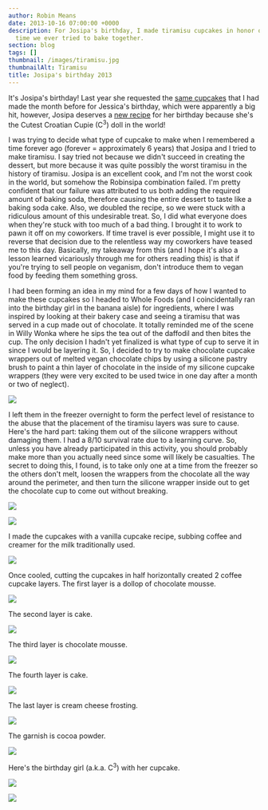 ```yaml
---
author: Robin Means
date: 2013-10-16 07:00:00 +0000
description: For Josipa's birthday, I made tiramisu cupcakes in honor of the first
  time we ever tried to bake together.
section: blog
tags: []
thumbnail: /images/tiramisu.jpg
thumbnailAlt: Tiramisu
title: Josipa's birthday 2013
---
```


It's Josipa's birthday! Last year she requested the [same cupcakes](http://ieatcupcakes.tumblr.com/post/33220426853/salted-caramel) that I had made the month before for Jessica's birthday, which were apparently a big hit, however, Josipa deserves a [new recipe](http://vegandollhouse.com/recipes/vegan-tiramisu-recipe) for her birthday because she's the Cutest Croatian Cupie (C<sup>3</sup>) doll in the world!

I was trying to decide what type of cupcake to make when I remembered a time forever ago (forever = approximately 6 years) that Josipa and I tried to make tiramisu. I say tried not because we didn't succeed in creating the dessert, but more because it was quite possibly the worst tiramisu in the history of tiramisu. Josipa is an excellent cook, and I'm not the worst cook in the world, but somehow the Robinsipa combination failed. I'm pretty confident that our failure was attributed to us both adding the required amount of baking soda, therefore causing the entire dessert to taste like a baking soda cake. Also, we doubled the recipe, so we were stuck with a ridiculous amount of this undesirable treat. So, I did what everyone does when they're stuck with too much of a bad thing. I brought it to work to pawn it off on my coworkers. If time travel is ever possible, I might use it to reverse that decision due to the relentless way my coworkers have teased me to this day. Basically, my takeaway from this (and I hope it's also a lesson learned vicariously through me for others reading this) is that if you're trying to sell people on veganism, don't introduce them to vegan food by feeding them something gross.

I had been forming an idea in my mind for a few days of how I wanted to make these cupcakes so I headed to Whole Foods (and I coincidentally ran into the birthday girl in the banana aisle) for ingredients, where I was inspired by looking at their bakery case and seeing a tiramisu that was served in a cup made out of chocolate. It totally reminded me of the scene in Willy Wonka where he sips the tea out of the daffodil and then bites the cup. The only decision I hadn't yet finalized is what type of cup to serve it in since I would be layering it. So, I decided to try to make chocolate cupcake wrappers out of melted vegan chocolate chips by using a silicone pastry brush to paint a thin layer of chocolate in the inside of my silicone cupcake wrappers (they were very excited to be used twice in one day after a month or two of neglect).

![](/images/painting.jpg)

I left them in the freezer overnight to form the perfect level of resistance to the abuse that the placement of the tiramisu layers was sure to cause. Here's the hard part: taking them out of the silicone wrappers without damaging them. I had a 8/10 survival rate due to a learning curve. So, unless you have already participated in this activity, you should probably make more than you actually need since some will likely be casualties. The secret to doing this, I found, is to take only one at a time from the freezer so the others don't melt, loosen the wrappers from the chocolate all the way around the perimeter, and then turn the silicone wrapper inside out to get the chocolate cup to come out without breaking.

![](/images/popping.jpg)

![](/images/popping2.jpg)

I made the cupcakes with a vanilla cupcake recipe, subbing coffee and creamer for the milk traditionally used.

![](/images/tiramisu-cake.jpg)

Once cooled, cutting the cupcakes in half horizontally created 2 coffee cupcake layers. The first layer is a dollop of chocolate mousse.

![](/images/mousse2.jpg)

The second layer is cake.

![](/images/cake.jpg)

The third layer is chocolate mousse.

![](/images/mousse-again.jpg)

The fourth layer is cake.

![](/images/cake-again.jpg)

The last layer is cream cheese frosting.

![](/images/iced.jpg)

The garnish is cocoa powder.

![](/images/powdered.jpg)

Here's the birthday girl (a.k.a. C<sup>3</sup>) with her cupcake.

![](/images/josipa.jpg)

![](/images/tiramisu-cupcakes.jpg)

